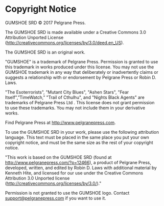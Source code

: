 <!-- order:3 -->
# Copyright Notice

GUMSHOE SRD © 2017 Pelgrane Press.

The GUMSHOE SRD is made available under a Creative Commons 3.0 Attribution Unported License (<http://creativecommons.org/licenses/by/3.0/deed.en_US>).

The GUMSHOE SRD is an original work.

"GUMSHOE" is a trademark of Pelgrane Press. Permission is granted to use this trademark in works produced under this license. You may not use the GUMSHOE trademark in any way that deliberately or inadvertently claims or suggests a relationship with or endorsement by Pelgrane Press or Robin D. Laws.

"The Esoterrorists", "Mutant City Blues", "Ashen Stars", "Fear Itself",”TimeWatch,” "Trail of Cthulhu", and "Nights Black Agents" are trademarks of Pelgrane Press Ltd . This license does not grant permission to use these trademarks. You may not include them in your derivative works.

Find Pelgrane Press at <http://www.pelgranepress.com>.

To use the GUMSHOE SRD in your work, please use the following attribution language. This text must be placed in the same place you put your own copyright notice, and must be the same size as the rest of your copyright notice.

"This work is based on the GUMSHOE SRD (found at http://www.pelgranepress.com/?p=12466), a product of Pelgrane Press, developed, written, and edited by Robin D. Laws with additional material by Kenneth Hite, and licensed for our use under the Creative Commons Attribution 3.0 Unported license (<http://creativecommons.org/licenses/by/3.0/>)."

Permission is not granted to use the GUMSHOE logo. Contact <support@pelgranepress.com> if you want to use it.
